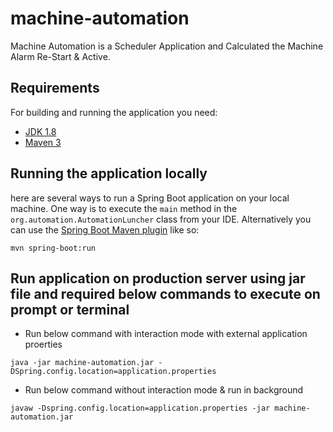 # machine-automation
  Machine Automation is a Scheduler Application and Calculated the Machine Alarm Re-Start & Active.
  
## Requirements
For building and running the application you need:
- [JDK 1.8](http://www.oracle.com/technetwork/java/javase/downloads/jdk8-downloads-2133151.html)
- [Maven 3](https://maven.apache.org)
## Running the application locally
here are several ways to run a Spring Boot application on your local machine. One way is to execute the `main` method
in the `org.automation.AutomationLuncher` class from your IDE.
Alternatively you can use the [Spring Boot Maven plugin](https://docs.spring.io/spring-boot/docs/current/reference/html/build-tool-plugins-maven-plugin.html) like so:

```shell
mvn spring-boot:run
```

## Run application on production server using jar file and required below commands to execute on prompt or terminal
- Run below command with interaction mode with external application proerties
```shell
java -jar machine-automation.jar -DSpring.config.location=application.properties
```
- Run below command without interaction mode & run in background
```shell
javaw -Dspring.config.location=application.properties -jar machine-automation.jar 
```
